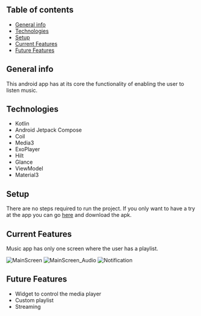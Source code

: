 ## Table of contents

* [General info](#general-info)
* [Technologies](#technologies)
* [Setup](#setup)
* [Current Features](#current-features)
* [Future Features](#future-features)

## General info

This android app has at its core the functionality of enabling the user to listen music.

## Technologies

* Kotlin
* Android Jetpack Compose
* Coil
* Media3
* ExoPlayer
* Hilt
* Glance
* ViewModel
* Material3

## Setup

There are no steps required to run the project.
If you only want to have a try at the app you can
go [here](https://github.com/RuiAlves99k/android-music/tree/main/apks) and download the apk.

## Current Features

Music app has only one screen where the user has a playlist.

![MainScreen](<img src="https://github.com/RuiAlves99k/android-music/blob/main/screenshots/main_screen.png" width="300">)
![MainScreen_Audio](<img src="https://github.com/RuiAlves99k/android-music/blob/main/screenshots/main_screen_play_music.png" width="300">)
![Notification](<img src="https://github.com/RuiAlves99k/android-music/blob/main/screenshots/screen_shot.png" width="300">)

## Future Features

* Widget to control the media player
* Custom playlist
* Streaming
